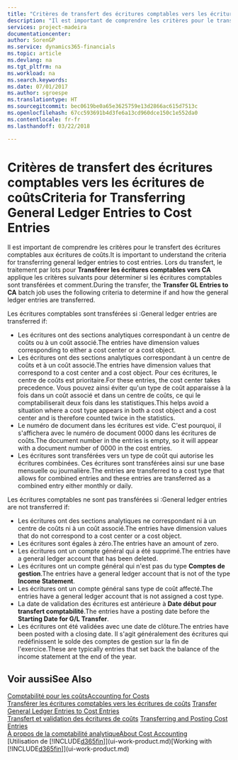 ```yaml
---
title: "Critères de transfert des écritures comptables vers les écritures de coûts | Microsoft Docs"
description: "Il est important de comprendre les critères pour le transfert des écritures comptables aux écritures de coûts. Lors du transfert, le traitement par lots pour **Transférer les écritures comptables vers CA** applique les critères suivants pour déterminer si les écritures comptables sont transférées et comment."
services: project-madeira
documentationcenter: 
author: SorenGP
ms.service: dynamics365-financials
ms.topic: article
ms.devlang: na
ms.tgt_pltfrm: na
ms.workload: na
ms.search.keywords: 
ms.date: 07/01/2017
ms.author: sgroespe
ms.translationtype: HT
ms.sourcegitcommit: bec0619be0a65e3625759e13d2866ac615d7513c
ms.openlocfilehash: 67cc593691b4d3fe6a13cd960dce150c1e552da0
ms.contentlocale: fr-fr
ms.lasthandoff: 03/22/2018

---
```

# <a name="criteria-for-transferring-general-ledger-entries-to-cost-entries"></a><span data-ttu-id="8f7db-104">Critères de transfert des écritures comptables vers les écritures de coûts</span><span class="sxs-lookup"><span data-stu-id="8f7db-104">Criteria for Transferring General Ledger Entries to Cost Entries</span></span>
<span data-ttu-id="8f7db-105">Il est important de comprendre les critères pour le transfert des écritures comptables aux écritures de coûts.</span><span class="sxs-lookup"><span data-stu-id="8f7db-105">It is important to understand the criteria for transferring general ledger entries to cost entries.</span></span> <span data-ttu-id="8f7db-106">Lors du transfert, le traitement par lots pour **Transférer les écritures comptables vers CA** applique les critères suivants pour déterminer si les écritures comptables sont transférées et comment.</span><span class="sxs-lookup"><span data-stu-id="8f7db-106">During the transfer, the **Transfer GL Entries to CA** batch job uses the following criteria to determine if and how the general ledger entries are transferred.</span></span>  

<span data-ttu-id="8f7db-107">Les écritures comptables sont transférées si :</span><span class="sxs-lookup"><span data-stu-id="8f7db-107">General ledger entries are transferred if:</span></span>  

-   <span data-ttu-id="8f7db-108">Les écritures ont des sections analytiques correspondant à un centre de coûts ou à un coût associé.</span><span class="sxs-lookup"><span data-stu-id="8f7db-108">The entries have dimension values corresponding to either a cost center or a cost object.</span></span>  
-   <span data-ttu-id="8f7db-109">Les écritures ont des sections analytiques correspondant à un centre de coûts et à un coût associé.</span><span class="sxs-lookup"><span data-stu-id="8f7db-109">The entries have dimension values that correspond to a cost center and a cost object.</span></span> <span data-ttu-id="8f7db-110">Pour ces écritures, le centre de coûts est prioritaire.</span><span class="sxs-lookup"><span data-stu-id="8f7db-110">For these entries, the cost center takes precedence.</span></span> <span data-ttu-id="8f7db-111">Vous pouvez ainsi éviter qu'un type de coût apparaisse à la fois dans un coût associé et dans un centre de coûts, ce qui le comptabiliserait deux fois dans les statistiques.</span><span class="sxs-lookup"><span data-stu-id="8f7db-111">This helps avoid a situation where a cost type appears in both a cost object and a cost center and is therefore counted twice in the statistics.</span></span>  
-   <span data-ttu-id="8f7db-112">Le numéro de document dans les écritures est vide. C'est pourquoi, il s'affichera avec le numéro de document 0000 dans les écritures de coûts.</span><span class="sxs-lookup"><span data-stu-id="8f7db-112">The document number in the entries is empty, so it will appear with a document number of 0000 in the cost entries.</span></span>  
-   <span data-ttu-id="8f7db-113">Les écritures sont transférées vers un type de coût qui autorise les écritures combinées. Ces écritures sont transférées ainsi sur une base mensuelle ou journalière.</span><span class="sxs-lookup"><span data-stu-id="8f7db-113">The entries are transferred to a cost type that allows for combined entries and these entries are transferred as a combined entry either monthly or daily.</span></span>  

<span data-ttu-id="8f7db-114">Les écritures comptables ne sont pas transférées si :</span><span class="sxs-lookup"><span data-stu-id="8f7db-114">General ledger entries are not transferred if:</span></span>  

-   <span data-ttu-id="8f7db-115">Les écritures ont des sections analytiques ne correspondant ni à un centre de coûts ni à un coût associé.</span><span class="sxs-lookup"><span data-stu-id="8f7db-115">The entries have dimension values that do not correspond to a cost center or a cost object.</span></span>  
-   <span data-ttu-id="8f7db-116">Les écritures sont égales à zéro.</span><span class="sxs-lookup"><span data-stu-id="8f7db-116">The entries have an amount of zero.</span></span>  
-   <span data-ttu-id="8f7db-117">Les écritures ont un compte général qui a été supprimé.</span><span class="sxs-lookup"><span data-stu-id="8f7db-117">The entries have a general ledger account that has been deleted.</span></span>  
-   <span data-ttu-id="8f7db-118">Les écritures ont un compte général qui n'est pas du type **Comptes de gestion**.</span><span class="sxs-lookup"><span data-stu-id="8f7db-118">The entries have a general ledger account that is not of the type **Income Statement**.</span></span>  
-   <span data-ttu-id="8f7db-119">Les écritures ont un compte général sans type de coût affecté.</span><span class="sxs-lookup"><span data-stu-id="8f7db-119">The entries have a general ledger account that is not assigned a cost type.</span></span>  
-   <span data-ttu-id="8f7db-120">La date de validation des écritures est antérieure à **Date début pour transfert comptabilité**.</span><span class="sxs-lookup"><span data-stu-id="8f7db-120">The entries have a posting date before the **Starting Date for G/L Transfer**.</span></span>  
-   <span data-ttu-id="8f7db-121">Les écritures ont été validées avec une date de clôture.</span><span class="sxs-lookup"><span data-stu-id="8f7db-121">The entries have been posted with a closing date.</span></span> <span data-ttu-id="8f7db-122">Il s'agit généralement des écritures qui redéfinissent le solde des comptes de gestion sur la fin de l'exercice.</span><span class="sxs-lookup"><span data-stu-id="8f7db-122">These are typically entries that set back the balance of the income statement at the end of the year.</span></span>  

## <a name="see-also"></a><span data-ttu-id="8f7db-123">Voir aussi</span><span class="sxs-lookup"><span data-stu-id="8f7db-123">See Also</span></span>  
[<span data-ttu-id="8f7db-124">Comptabilité pour les coûts</span><span class="sxs-lookup"><span data-stu-id="8f7db-124">Accounting for Costs</span></span>](finance-manage-cost-accounting.md)  
 <span data-ttu-id="8f7db-125">[Transférer les écritures comptables vers les écritures de coûts](finance-how-to-transfer-general-ledger-entries-to-cost-entries.md) </span><span class="sxs-lookup"><span data-stu-id="8f7db-125">[Transfer General Ledger Entries to Cost Entries](finance-how-to-transfer-general-ledger-entries-to-cost-entries.md) </span></span>  
 <span data-ttu-id="8f7db-126">[Transfert et validation des écritures de coûts](finance-transfer-and-post-cost-entries.md) </span><span class="sxs-lookup"><span data-stu-id="8f7db-126">[Transferring and Posting Cost Entries](finance-transfer-and-post-cost-entries.md) </span></span>  
 [<span data-ttu-id="8f7db-127">À propos de la comptabilité analytique</span><span class="sxs-lookup"><span data-stu-id="8f7db-127">About Cost Accounting</span></span>](finance-about-cost-accounting.md)  
 <span data-ttu-id="8f7db-128">[Utilisation de [!INCLUDE[d365fin](includes/d365fin_md.md)]](ui-work-product.md)</span><span class="sxs-lookup"><span data-stu-id="8f7db-128">[Working with [!INCLUDE[d365fin](includes/d365fin_md.md)]](ui-work-product.md)</span></span>

